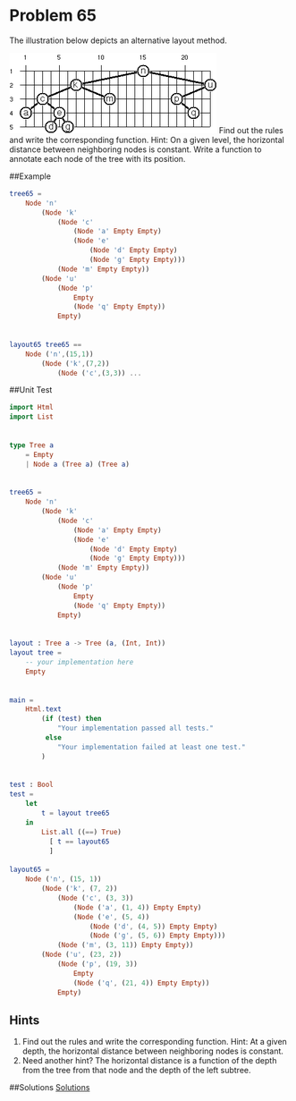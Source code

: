 # Problem 65

The illustration below depicts an alternative layout method. 


![](../i/p65.gif)
Find out the rules and write the corresponding function. Hint: On a given level, the horizontal distance between neighboring nodes is constant. Write a function to annotate each node of the tree with its position. 

##Example
```elm 
tree65 = 
    Node 'n'
        (Node 'k'
            (Node 'c'
                (Node 'a' Empty Empty)
                (Node 'e'
                    (Node 'd' Empty Empty)
                    (Node 'g' Empty Empty)))
            (Node 'm' Empty Empty))
        (Node 'u'
            (Node 'p' 
                Empty 
                (Node 'q' Empty Empty)) 
            Empty)
                

layout65 tree65 ==
    Node ('n',(15,1)) 
        (Node ('k',(7,2)) 
            (Node ('c',(3,3)) ...

```

##Unit Test
```elm
import Html
import List


type Tree a
    = Empty
    | Node a (Tree a) (Tree a)


tree65 = 
    Node 'n'
        (Node 'k'
            (Node 'c'
                (Node 'a' Empty Empty)
                (Node 'e'
                    (Node 'd' Empty Empty)
                    (Node 'g' Empty Empty)))
            (Node 'm' Empty Empty))
        (Node 'u'
            (Node 'p' 
                Empty 
                (Node 'q' Empty Empty)) 
            Empty)


layout : Tree a -> Tree (a, (Int, Int))
layout tree =
    -- your implementation here
    Empty
            
            
main =
    Html.text
        (if (test) then
            "Your implementation passed all tests."
         else
            "Your implementation failed at least one test."
        )


test : Bool
test =
    let 
        t = layout tree65 
    in 
        List.all ((==) True)
          [ t == layout65
          ]

layout65 = 
    Node ('n', (15, 1))
        (Node ('k', (7, 2))
            (Node ('c', (3, 3))
                (Node ('a', (1, 4)) Empty Empty)
                (Node ('e', (5, 4))
                    (Node ('d', (4, 5)) Empty Empty)
                    (Node ('g', (5, 6)) Empty Empty)))
            (Node ('m', (3, 11)) Empty Empty))
        (Node ('u', (23, 2))
            (Node ('p', (19, 3)) 
                Empty 
                (Node ('q', (21, 4)) Empty Empty)) 
            Empty)

```
## Hints
1. Find out the rules and write the corresponding function. Hint: At a given depth, the horizontal distance between neighboring nodes is constant. 
2. Need another hint? The horizontal distance is a function of the depth from the tree from that node and the depth of the left subtree. 


##Solutions
[Solutions](../s/s65.md)




